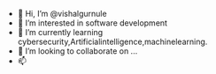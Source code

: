 - 👋 Hi, I’m @vishalgurnule
- 👀 I’m interested in software development
- 🌱 I’m currently learning cybersecurity,Artificialintelligence,machinelearning.
- 💞️ I’m looking to collaborate on ...
- 📫 
<!---
vishalgurnule/vishalgurnule is a ✨ special ✨ repository because its `README.md` (this file) appears on your GitHub profile.
You can click the Preview link to take a look at your changes.
--->
